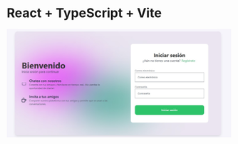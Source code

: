# React + TypeScript + Vite

![preview login](https://github.com/Augusto0414/react-chat/raw/main/public/img/preview/login.jpg "Login proyecto")

